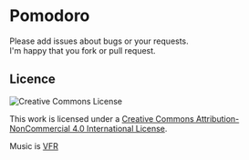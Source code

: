 # Pomodoro

Please add issues about bugs or your requests.<br>
I'm happy that you fork or pull request.

## Licence

![Creative Commons License](https://i.creativecommons.org/l/by-nc/4.0/88x31.png)<br>

This work is licensed under a [Creative Commons Attribution-NonCommercial 4.0 International License](http://creativecommons.org/licenses/by-nc/4.0/).<br>

Music is [VFR](http://musicisvfr.com/)
